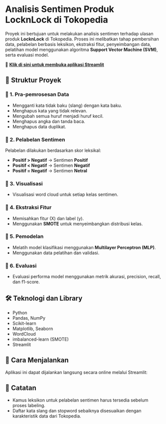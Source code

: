 # Analisis Sentimen Produk LocknLock di Tokopedia

Proyek ini bertujuan untuk melakukan analisis sentimen terhadap ulasan produk **LocknLock** di Tokopedia. Proses ini melibatkan tahap pembersihan data, pelabelan berbasis leksikon, ekstraksi fitur, penyeimbangan data, pelatihan model menggunakan algoritma **Support Vector Machine (SVM)**, serta evaluasi model.

🔗 **[Klik di sini untuk membuka aplikasi Streamlit](https://sentiment-analysis-on-tokopedia-mka.streamlit.app/)**


## 📁 Struktur Proyek

### 🔹 1. Pra-pemrosesan Data
- Mengganti kata tidak baku (slang) dengan kata baku.
- Menghapus kata yang tidak relevan.
- Mengubah semua huruf menjadi huruf kecil.
- Menghapus angka dan tanda baca.
- Menghapus data duplikat.

### 🔹 2. Pelabelan Sentimen
Pelabelan dilakukan berdasarkan skor leksikal:
- **Positif > Negatif** → Sentimen **Positif**
- **Positif < Negatif** → Sentimen **Negatif**
- **Positif = Negatif** → Sentimen **Netral**

### 🔹 3. Visualisasi
- Visualisasi word cloud untuk setiap kelas sentimen.

### 🔹 4. Ekstraksi Fitur
- Memisahkan fitur (X) dan label (y).
- Menggunakan **SMOTE** untuk menyeimbangkan distribusi kelas.

### 🔹 5. Pemodelan
- Melatih model klasifikasi menggunakan **Multilayer Perceptron (MLP)**.
- Menggunakan data pelatihan dan validasi.

### 🔹 6. Evaluasi
- Evaluasi performa model menggunakan metrik akurasi, precision, recall, dan f1-score.

## 🛠️ Teknologi dan Library
- Python
- Pandas, NumPy
- Scikit-learn
- Matplotlib, Seaborn
- WordCloud
- imbalanced-learn (SMOTE)
- Streamlit

## 🚀 Cara Menjalankan

Aplikasi ini dapat dijalankan langsung secara online melalui Streamlit:



## 📌 Catatan
- Kamus leksikon untuk pelabelan sentimen harus tersedia sebelum proses labeling.
- Daftar kata slang dan stopword sebaiknya disesuaikan dengan karakteristik data dari Tokopedia.

